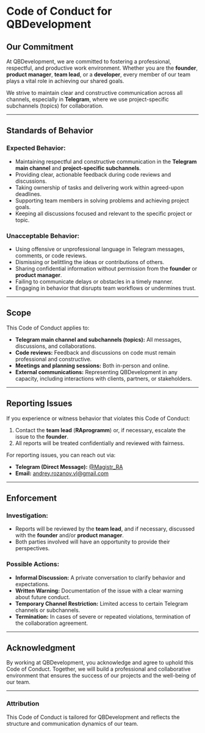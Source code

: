 # Code of Conduct for QBDevelopment

## Our Commitment

At QBDevelopment, we are committed to fostering a professional, respectful, and productive work environment. Whether you are the **founder**, **product manager**, **team lead**, or a **developer**, every member of our team plays a vital role in achieving our shared goals.

We strive to maintain clear and constructive communication across all channels, especially in **Telegram**, where we use project-specific subchannels (topics) for collaboration.

---

## Standards of Behavior

### Expected Behavior:
- Maintaining respectful and constructive communication in the **Telegram main channel** and **project-specific subchannels**.
- Providing clear, actionable feedback during code reviews and discussions.
- Taking ownership of tasks and delivering work within agreed-upon deadlines.
- Supporting team members in solving problems and achieving project goals.
- Keeping all discussions focused and relevant to the specific project or topic.

### Unacceptable Behavior:
- Using offensive or unprofessional language in Telegram messages, comments, or code reviews.
- Dismissing or belittling the ideas or contributions of others.
- Sharing confidential information without permission from the **founder** or **product manager**.
- Failing to communicate delays or obstacles in a timely manner.
- Engaging in behavior that disrupts team workflows or undermines trust.

---

## Scope

This Code of Conduct applies to:
- **Telegram main channel and subchannels (topics):** All messages, discussions, and collaborations.
- **Code reviews:** Feedback and discussions on code must remain professional and constructive.
- **Meetings and planning sessions:** Both in-person and online.
- **External communications:** Representing QBDevelopment in any capacity, including interactions with clients, partners, or stakeholders.

---

## Reporting Issues

If you experience or witness behavior that violates this Code of Conduct:
1. Contact the **team lead** (**RAprogramm**) or, if necessary, escalate the issue to the **founder**.
2. All reports will be treated confidentially and reviewed with fairness.

For reporting issues, you can reach out via:
- **Telegram (Direct Message):** [@Magistr_RA](https://t.me/Magistr_RA)
- **Email:** [andrey.rozanov.vl@gmail.com](mailto:andrey.rozanov.vl@gmail.com)

---

## Enforcement

### Investigation:
- Reports will be reviewed by the **team lead**, and if necessary, discussed with the **founder** and/or **product manager**.
- Both parties involved will have an opportunity to provide their perspectives.

### Possible Actions:
- **Informal Discussion:** A private conversation to clarify behavior and expectations.
- **Written Warning:** Documentation of the issue with a clear warning about future conduct.
- **Temporary Channel Restriction:** Limited access to certain Telegram channels or subchannels.
- **Termination:** In cases of severe or repeated violations, termination of the collaboration agreement.

---

## Acknowledgment

By working at QBDevelopment, you acknowledge and agree to uphold this Code of Conduct. Together, we will build a professional and collaborative environment that ensures the success of our projects and the well-being of our team.

---

### Attribution

This Code of Conduct is tailored for QBDevelopment and reflects the structure and communication dynamics of our team.
